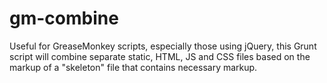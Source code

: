 # gm-combine
Useful for GreaseMonkey scripts, especially those using jQuery, this Grunt script will combine separate static, HTML, JS and CSS files based on the markup of a "skeleton" file that contains necessary markup.
